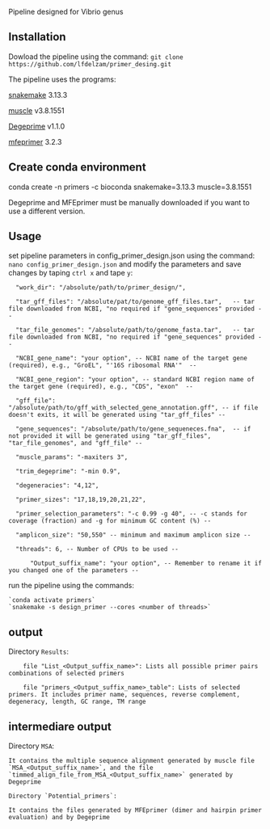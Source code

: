 Pipeline designed for Vibrio genus
## Installation ##
Dowload the pipeline using the command:
	`git clone https://github.com/lfdelzam/primer_desing.git`

The pipeline uses the programs:

[snakemake](https://snakemake.github.io) 3.13.3

[muscle](http://www.drive5.com/muscle) v3.8.1551

[Degeprime](https://github.com/EnvGen/DEGEPRIME) v1.1.0

[mfeprimer](https://github.com/quwubin/MFEprimer-3.0/releases/tag/v3.2.3) 3.2.3

## Create conda environment ##

conda create -n primers -c bioconda snakemake=3.13.3 muscle=3.8.1551

Degeprime and MFEprimer must be manually downloaded if you want to use a different version. 

## Usage ##

set pipeline parameters in config_primer_design.json using the command:
`nano config_primer_design.json`
and modify the parameters and save changes by taping `ctrl x` and tape `y`:


	  "work_dir": "/absolute/path/to/primer_design/",

	  "tar_gff_files": "/absolute/pat/to/genome_gff_files.tar",   -- tar file downloaded from NCBI, "no required if "gene_sequences" provided --

	  "tar_file_genomes": "/absolute/path/to/genome_fasta.tar",   -- tar file downloaded from NCBI, "no required if "gene_sequences" provided --

	  "NCBI_gene_name": "your option", -- NCBI name of the target gene (required), e.g., "GroEL", "'16S ribosomal RNA'"  --

	  "NCBI_gene_region": "your option", -- standard NCBI region name of the target gene (required), e.g., "CDS", "exon"  --

	  "gff_file": "/absolute/path/to/gff_with_selected_gene_annotation.gff", -- if file doesn't exits, it will be generated using "tar_gff_files" --

	  "gene_sequences": "/absolute/path/to/gene_sequeneces.fna",  -- if not provided it will be generated using "tar_gff_files", "tar_file_genomes", and "gff_file" --

	  "muscle_params": "-maxiters 3",

	  "trim_degeprime": "-min 0.9",

	  "degeneracies": "4,12",

	  "primer_sizes": "17,18,19,20,21,22",

	  "primer_selection_parameters": "-c 0.99 -g 40", -- -c stands for coverage (fraction) and -g for minimum GC content (%) --

	  "amplicon_size": "50,550" -- minimum and maximum amplicon size --
   
   	  "threads": 6, -- Number of CPUs to be used --
      
      	  "Output_suffix_name": "your option", -- Remember to rename it if you changed one of the parameters --

run the pipeline using the commands:

	`conda activate primers`
	`snakemake -s design_primer --cores <number of threads>`

## output ##

Directory `Results`:

		file "List_<Output_suffix_name>": Lists all possible primer pairs combinations of selected primers

		file "primers_<Output_suffix_name>_table": Lists of selected primers. It includes primer name, sequences, reverse complement, degeneracy, length, GC range, TM range


## intermediare output ##

Directory `MSA`:

	It contains the multiple sequence alignment generated by muscle file `MSA_<Output_suffix_name>`, and the file `timmed_align_file_from_MSA_<Output_suffix_name>` generated by Degeprime

	Directory `Potential_primers`:

	It contains the files generated by MFEprimer (dimer and hairpin primer evaluation) and by Degeprime

